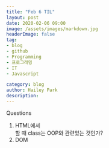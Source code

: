 ```yaml
---
title: "Feb 6 TIL"
layout: post
date: 2020-02-06 09:00
image: /assets/images/markdown.jpg
headerImage: false
tag:
- blog
- github
- Programming
- 프로그래밍
- IT
- Javascript

category: blog
author: Hailey Park
description:
---
```


Questions
 1. HTML에서 <div class="mwah"></div> 할 때 class는 OOP와 관련있는 것인가?
 2. DOM <Template>태그에서 HTML조각이란? 그것이 하는 일은?


 TIL
1. $0.innerHTML에서 innerHTML은 merge가 아니라 아예 replace임. 아예 바꿔버림.




